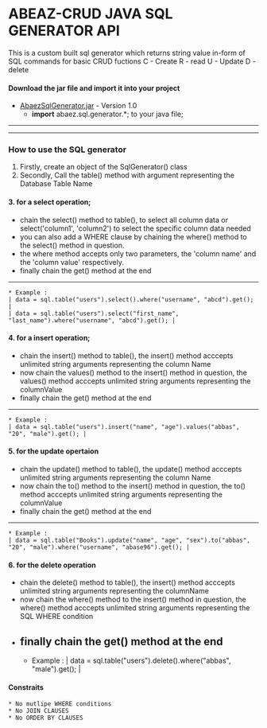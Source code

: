 # ABEAZ-CRUD JAVA SQL GENERATOR API
This is a custom built sql generator which returns string value in-form of SQL commands for basic CRUD fuctions
C - Create
R - read
U - Update
D - delete

#### Download the jar file and import it into your project
* [AbaezSqlGenerator.jar](https://github.com/abbasogaji/abaezjava-sql-generator/releases/download/v1.0/abaezSqlGenerator.jar) - Version 1.0 
  - <strong>import</strong> abaez.sql.generator.*; to your java file;

-----------------------------------------------
-----------------------------------------------

### How to use the SQL generator
1. Firstly, create an object of the SqlGenerator() class
2. Secondly, Call the table() method with argument representing the Database Table Name
#### 3. for a select operation;
 - chain the select() method to table(),  to select all column data or select('column1', 'column2') to select the specific column data needed
 - you can also add a WHERE clause by chaining the where() method to the select() method in question.
 - the where method accepts only two parameters, the 'column name' and the 'column value' respectively.
 - finally chain the get() method at the end
 ----------------------------------------------------
    * Example :
    | data = sql.table("users").select().where("username", "abcd").get(); |
	| data = sql.table("users").select("first_name", "last_name").where("username", "abcd").get(); |
 
#### 4. for a insert operation;
 - chain the insert() method to table(),  the insert() method acccepts unlimited string arguments representing the column Name
 - now chain the values() method to the insert() method in question, the values() method acccepts unlimited string arguments representing the columnValue
 - finally chain the get() method at the end
----------------------------------------------------
    * Example :
    | data = sql.table("users").insert("name", "age").values("abbas", "20", "male").get(); |

#### 5. for the update opertaion
 - chain the update() method to table(),  the update() method acccepts unlimited string arguments representing the column Name
 - now chain the to() method to the insert() method in question, the to() method acccepts unlimited string arguments representing the columnValue
 - finally chain the get() method at the end
  ----------------------------------------------------
    * Example :
    | data = sql.table("Books").update("name", "age", "sex").to("abbas", "20", "male").where("username", "abase96").get(); | 

#### 6. for the delete operation
- chain the delete() method to table(),  the insert() method acccepts unlimited string arguments representing the columnName
- now chain the where() method to the insert() method in question, the where() method acccepts unlimited string arguments representing the SQL WHERE condition
- finally chain the get() method at the end
   ----------------------------------------------------
    * Example :
    | data = sql.table("users").delete().where("abbas", "male").get(); |    

#### Constraits
    * No mutlipe WHERE conditions
    * No JOIN CLAUSES
    * No ORDER BY CLAUSES
